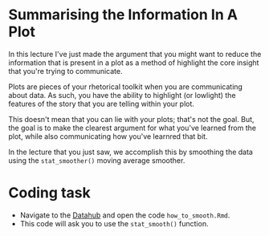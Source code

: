 # Summarising the Information In A Plot 

In this lecture I've just made the argument that you might want to reduce the information that is present in a plot as a method of highlight the core insight that you're trying to communicate. 

Plots are pieces of your rhetorical toolkit when you are communicating about data. As such, you have the ability to highlight (or lowlight) the features of the story that you are telling within your plot. 

This doesn't mean that you can lie with your plots; that's not the goal. But, the goal is to make the clearest argument for what you've learned from the plot, while also communicating how you've learnred that bit. 

In the lecture that you just saw, we accomplish this by smoothing the data using the `stat_smoother()` moving average smoother. 

# Coding task 

- Navigate to the [Datahub](https://r.datahub.berkeley.edu/hub/user-redirect/git-pull?repo=https%3A%2F%2Fgithub.com%2FUCB-MIDS%2Fr_bridge&urlpath=rstudio%2F&branch=master) and open the code `how_to_smooth.Rmd`. 
- This code will ask you to use the `stat_smooth()` function.   


 
